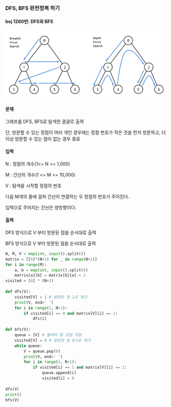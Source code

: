 ### DFS, BFS 완전정복 하기

#### boj 1260번: DFS와 BFS



![image-20210928232714163](md-images/image-20210928232714163.png)

#### 문제

그래프를 DFS, BFS로 탐색한 결괄르 출력

단, 방문할 수 있는 정점이 여러 개인 경우에는 정점 번호가 작은 것을 먼저 방문하고, 더 이상 방문할 수 있는 점이 없는 경우 종료

#### 입력

N : 정점의 개수(1<= N <= 1,000)

M : 간선의 개수(1 <= M <= 10,000)

V : 탐색을 시작할 정점의 번호

다음 M개의 줄에 걸쳐 간선이 연결하는 두 정점의 번호가 주어진다.

입력으로 주어지는 간선은 양방향이다.

#### 출력

DFS 방식으로 V 부터 방문된 점을 순서대로 출력

BFS 방식으로 V 부터 방문된 점을 순서대로 출력

```python
N, M, V = map(int, input().split())
matrix = [[0]*(N+1) for _ in range(N+1)]
for i in range(M):
    a, b = map(int, input().split())
    matrix[a][b] = matrix[b][a] = 1
visited = [0] * (N+1)

def dfs(V):
    visited[V] = 1 # 방문한 점 1로 체크
    print(V, end=' ')
    for i in range(1, N+1):
        if visited[i] == 0 and matrix[V][i] == 1:
            dfs(i)

def bfs(V):
    queue = [V] # 들려야 할 정점 저장
    visited[V] = 0 # 방문한 점 0으로 체크
    while queue:
        V = queue.pop(0)
        print(V, end=' ')
        for i in range(1, N+1):
            if visited[i] == 1 and matrix[V][i] == 1:
                queue.append(i)
                visited[i] = 0

dfs(V)
print()
bfs(V)
```

